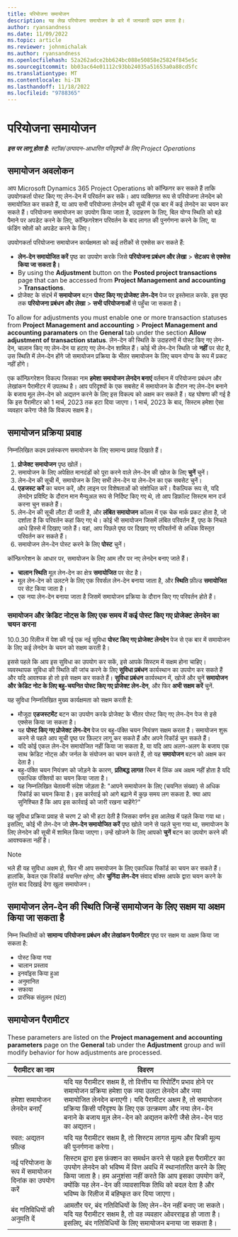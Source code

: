 ```yaml
---
title: परियोजना समायोजन
description: यह लेख परियोजना समायोजन के बारे में जानकारी प्रदान करता है।
author: ryansandness
ms.date: 11/09/2022
ms.topic: article
ms.reviewer: johnmichalak
ms.author: ryansandness
ms.openlocfilehash: 52a262adce2bb624bc088e50858e25824f845e5c
ms.sourcegitcommit: bb03ac64e01112c93bb24035a51653a0a88cd5fc
ms.translationtype: MT
ms.contentlocale: hi-IN
ms.lasthandoff: 11/18/2022
ms.locfileid: "9788365"
---
```

# <a name="project-adjustments"></a>परियोजना समायोजन

_**इस पर लागू होता है:** स्टॉक/उत्पादन-आधारित परिदृश्यों के लिए Project Operations_

## <a name="adjustments-overview"></a>समायोजन अवलोकन

आप Microsoft Dynamics 365 Project Operations को कॉन्फ़िगर कर सकते हैं ताकि उपयोगकर्ता पोस्ट किए गए लेन-देन में परिवर्तन कर सकें। आप व्यक्तिगत रूप से परियोजना लेनदेन को समायोजित कर सकते हैं, या आप सभी परियोजना लेनदेन की सूची में एक बार में कई लेनदेन का चयन कर सकते हैं। परियोजना समायोजन का उपयोग किया जाता है, उदाहरण के लिए, बिल योग्य स्थिति को बड़े पैमाने पर अपडेट करने के लिए, कॉन्फ़िगरेशन परिवर्तन के बाद लागत की पुनर्गणना करने के लिए, या फंडिंग स्रोतों को अपडेट करने के लिए।

उपयोगकर्ता परियोजना समायोजन कार्यक्षमता को कई तरीकों से एक्सेस कर सकते हैं:

-  **लेन-देन समायोजित करें** पृष्ठ का उपयोग करके जिसे  **परियोजना प्रबंधन और लेखा** \> **सेटअप से एक्सेस किया जा सकता है।**
- By using the **Adjustment** button on the **Posted project transactions** page that can be accessed from **Project Management and accounting** \> **Transactions**.
- प्रोजेक्ट के संदर्भ में **समायोजन** बटन  **पोस्ट किए गए प्रोजेक्ट लेन-देन** पेज पर इस्तेमाल करके. इस पृष्ठ तक  **परियोजना प्रबंधन और लेखा** \> **सभी परियोजनाओं** से पहुँचा जा सकता है।

To allow for adjustments you must enable one or more transaction statuses from **Project Management and accounting** \> **Project Management and accounting paramaters** on the **General** tab under the section **Allow adjustment of transaction status**. लेन-देन की स्थिति के उदाहरणों में पोस्ट किए गए लेन-देन, चालान किए गए लेन-देन या हटाए गए लेन-देन शामिल हैं। कोई भी लेन-देन स्थिति जो **नहीं** पर सेट है, उस स्थिति में लेन-देन होंगे जो समायोजन प्रक्रिया के भीतर समायोजन के लिए चयन योग्य के रूप में प्रकट नहीं होंगे।

एक कॉन्फ़िगरेशन विकल्प जिसका नाम **हमेशा समायोजन लेनदेन बनाएं** वर्तमान में परियोजना प्रबंधन और लेखांकन पैरामीटर में उपलब्ध है। आप परिदृश्यों के एक सबसेट में समायोजन के दौरान नए लेन-देन बनाने के बजाय मूल लेन-देन को अद्यतन करने के लिए इस विकल्प को अक्षम कर सकते हैं। यह घोषणा की गई है कि इस पैरामीटर को 1 मार्च, 2023 तक हटा दिया जाएगा। 1 मार्च, 2023 के बाद, सिस्टम हमेशा ऐसा व्यवहार करेगा जैसे कि विकल्प सक्षम है।

## <a name="adjustments-process-flow"></a>समायोजन प्रक्रिया प्रवाह

निम्नलिखित कदम प्रसंस्करण समायोजन के लिए सामान्य प्रवाह दिखाते हैं।

1.  **प्रोजेक्ट समायोजन** पृष्ठ खोलें।
2. समायोजन के लिए अपेक्षित मानदंडों को पूरा करने वाले लेन-देन की खोज के लिए **चुनें** चुनें।
3. लेन-देन की सूची में, समायोजन के लिए सभी लेन-देन या लेन-देन का एक सबसेट चुनें।
4.  **एडजस्ट करें** का चयन करें, और लाइन पर विशेषताओं को संशोधित करें। वैकल्पिक रूप से, यदि लेनदेन प्रविष्टि के दौरान मान मैन्युअल रूप से निर्दिष्ट किए गए थे, तो आप डिफ़ॉल्ट सिस्टम मान दर्ज करना चुन सकते हैं।
5. लेन-देन की सूची लौटा दी जाती है, और  **लंबित समायोजन** कॉलम में एक चेक मार्क प्रकट होता है, जो दर्शाता है कि परिवर्तन कहां किए गए थे। कोई भी समायोजन जिसमें लंबित परिवर्तन हैं, पृष्ठ के निचले आधे हिस्से में दिखाए जाते हैं। वहां, आप पिछले पृष्ठ पर दिखाए गए परिवर्तनों से अधिक विस्तृत परिवर्तन कर सकते हैं।
6. समायोजन लेन-देन पोस्ट करने के लिए **पोस्ट** चुनें।

कॉन्फ़िगरेशन के आधार पर, समायोजन के लिए आम तौर पर नए लेनदेन बनाए जाते हैं।

-  **चालान स्थिति** मूल लेन-देन का क्षेत्र **समायोजित** पर सेट है।
- मूल लेन-देन को उलटने के लिए एक रिवर्सल लेन-देन बनाया जाता है, और **स्थिति** फ़ील्ड **समायोजित** पर सेट किया जाता है।
- एक नया लेन-देन बनाया जाता है जिसमें समायोजन प्रक्रिया के दौरान किए गए परिवर्तन होते हैं।

### <a name="selecting-multiple-posted-project-transactions-at-a-time-for-adjustments-and-credit-notes"></a>समायोजन और क्रेडिट नोट्स के लिए एक समय में कई पोस्ट किए गए प्रोजेक्ट लेनदेन का चयन करना

10.0.30 रिलीज में पेश की गई एक नई सुविधा  **पोस्ट किए गए प्रोजेक्ट लेनदेन** पेज से एक बार में समायोजन के लिए कई लेनदेन के चयन को सक्षम करती है।

इससे पहले कि आप इस सुविधा का उपयोग कर सकें, इसे आपके सिस्टम में सक्षम होना चाहिए। व्यवस्थापक सुविधा की स्थिति की जांच करने के लिए  **सुविधा प्रबंधन** कार्यस्थान का उपयोग कर सकते हैं और यदि आवश्यक हो तो इसे सक्षम कर सकते हैं।  **सुविधा प्रबंधन** कार्यस्थान में, खोजें और चुनें **समायोजन और क्रेडिट नोट के लिए बहु-चयनित पोस्ट किए गए प्रोजेक्ट लेन-देन**, और फिर  **अभी सक्षम करें** चुनें.

यह सुविधा निम्नलिखित मुख्य कार्यक्षमता को सक्षम करती है:

- मौजूदा **एडजस्टमेंट** बटन का उपयोग करके प्रोजेक्ट के भीतर पोस्ट किए गए लेन-देन पेज से इसे एक्सेस किया जा सकता है।
- यह **पोस्ट किए गए प्रोजेक्ट लेन-देन** पेज पर बहु-पंक्ति चयन नियंत्रण सक्षम करता है। समायोजन शुरू करने से पहले आप सूची पृष्ठ पर फ़िल्टर लागू कर सकते हैं और अपने रिकॉर्ड चुन सकते हैं।
- यदि कोई एकल लेन-देन समायोजित नहीं किया जा सकता है, या यदि आप अलग-अलग के बजाय एक साथ क्रेडिट नोट्स और जर्नल के संयोजन का चयन करते हैं, तो यह **समायोजन** बटन को अक्षम कर देता है।
- बहु-पंक्ति चयन नियंत्रण को जोड़ने के कारण,  **प्रतिबद्ध लागत** रिबन में लिंक अब अक्षम नहीं होता है यदि एकाधिक पंक्तियों का चयन किया जाता है।
- यह निम्नलिखित चेतावनी संदेश जोड़ता है: "आपने समायोजन के लिए (चयनित संख्या) से अधिक रिकॉर्ड का चयन किया है। इस कार्रवाई को आगे बढ़ाने में कुछ समय लग सकता है. क्या आप सुनिश्चित हैं कि आप इस कार्रवाई को जारी रखना चाहेंगे?"

यह सुविधा प्रक्रिया प्रवाह से चरण 2 को भी हटा देती है जिसका वर्णन इस आलेख में पहले किया गया था। इसलिए, कोई भी लेन-देन जो  **लेन-देन समायोजित करें** पृष्ठ खोले जाने से पहले चुना गया था, समायोजन के लिए लेनदेन की सूची में शामिल किया जाएगा। उन्हें खोजने के लिए आपको **चुनें** बटन का उपयोग करने की आवश्यकता नहीं है।

> [!NOTE] 
> भले ही यह सुविधा अक्षम हो, फिर भी आप समायोजन के लिए एकाधिक रिकॉर्ड का चयन कर सकते हैं। हालांकि, केवल एक रिकॉर्ड *चयनित रहेगा*, और  **चुनिंदा लेन-देन** संवाद बॉक्स आपके द्वारा चयन करने के तुरंत बाद दिखाई देगा खुला समायोजन।

## <a name="adjustment-transaction-statuses-that-can-be-enabled-or-disabled-for-adjustments"></a>समायोजन लेन-देन की स्थिति जिन्हें समायोजन के लिए सक्षम या अक्षम किया जा सकता है

निम्न स्थितियों को **सामान्य**  **परियोजना प्रबंधन और लेखांकन पैरामीटर** पृष्ठ पर सक्षम या अक्षम किया जा सकता है:

- पोस्ट किया गया
- चालान प्रस्ताव
- इनवॉइस किया हुआ
- अनुमानित
- सफाया
- प्रारंभिक संतुलन (घंटा)

## <a name="adjustment-parameters"></a>समायोजन पैरामीटर

These parameters are listed on the **Project management and accounting parameters** page on the **General** tab under the **Adjustment** group and will modify behavior for how adjustments are processed. 

| पैरामीटर का नाम | विवरण |
|----------------|-------------
| हमेशा समायोजन लेनदेन बनाएँ | यदि यह पैरामीटर सक्षम है, तो वित्तीय या रिपोर्टिंग प्रभाव होने पर समायोजन प्रक्रिया हमेशा एक नया उलटा लेनदेन और नया समायोजित लेनदेन बनाएगी। यदि पैरामीटर अक्षम है, तो समायोजन प्रक्रिया किसी परिदृश्य के लिए एक उत्क्रमण और नया लेन-देन बनाने के बजाय मूल लेन-देन को अद्यतन करेगी जैसे लेन-देन पाठ का अद्यतन। |
| स्वत: अद्यतन फ़ील्ड | यदि यह पैरामीटर सक्षम है, तो सिस्टम लागत मूल्य और बिक्री मूल्य की पुनर्गणना करेगा। |
| नई परियोजना के रूप में समायोजन दिनांक का उपयोग करें | सिस्टम द्वारा इस फ़ंक्शन का समर्थन करने से पहले इस पैरामीटर का उपयोग लेनदेन को भविष्य में वित्त अवधि में स्थानांतरित करने के लिए किया जाता है। हम अनुशंसा नहीं करते कि आप इसका उपयोग करें, क्योंकि यह लेन-देन की व्यावसायिक तिथि को बदल देता है और भविष्य के रिलीज में बहिष्कृत कर दिया जाएगा। |
| बंद गतिविधियों की अनुमति दें | आमतौर पर, बंद गतिविधियों के लिए लेन-देन नहीं बनाए जा सकते। यदि यह पैरामीटर सक्षम है, तो वह व्यवहार ओवरराइड हो जाता है। इसलिए, बंद गतिविधियों के लिए समायोजन बनाया जा सकता है। |
